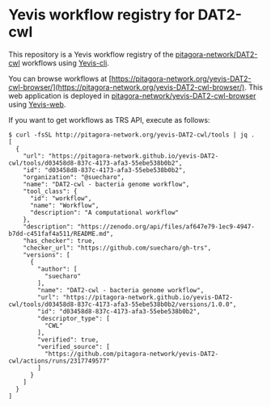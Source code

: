 # Yevis workflow registry for DAT2-cwl

This repository is a Yevis workflow registry of the [pitagora-network/DAT2-cwl](https://github.com/pitagora-network/DAT2-cwl) workflows using [Yevis-cli](https://github.com/ddbj/yevis-cli).

You can browse workflows at [https://pitagora-network.org/yevis-DAT2-cwl-browser/](https://pitagora-network.org/yevis-DAT2-cwl-browser/).
This web application is deployed in [pitagora-network/yevis-DAT2-cwl-browser](https://github.com/pitagora-network/yevis-DAT2-cwl-browser) using [Yevis-web](https://github.com/ddbj/yevis-web).

If you want to get workflows as TRS API, execute as follows:

```bash=
$ curl -fsSL http://pitagora-network.org/yevis-DAT2-cwl/tools | jq .
[
  {
    "url": "https://pitagora-network.github.io/yevis-DAT2-cwl/tools/d03458d8-837c-4173-afa3-55ebe538b0b2",
    "id": "d03458d8-837c-4173-afa3-55ebe538b0b2",
    "organization": "@suecharo",
    "name": "DAT2-cwl - bacteria genome workflow",
    "tool_class": {
      "id": "workflow",
      "name": "Workflow",
      "description": "A computational workflow"
    },
    "description": "https://zenodo.org/api/files/af647e79-1ec9-4947-b7dd-c451faf4a511/README.md",
    "has_checker": true,
    "checker_url": "https://github.com/suecharo/gh-trs",
    "versions": [
      {
        "author": [
          "suecharo"
        ],
        "name": "DAT2-cwl - bacteria genome workflow",
        "url": "https://pitagora-network.github.io/yevis-DAT2-cwl/tools/d03458d8-837c-4173-afa3-55ebe538b0b2/versions/1.0.0",
        "id": "d03458d8-837c-4173-afa3-55ebe538b0b2",
        "descriptor_type": [
          "CWL"
        ],
        "verified": true,
        "verified_source": [
          "https://github.com/pitagora-network/yevis-DAT2-cwl/actions/runs/2317749577"
        ]
      }
    ]
  }
]
```
